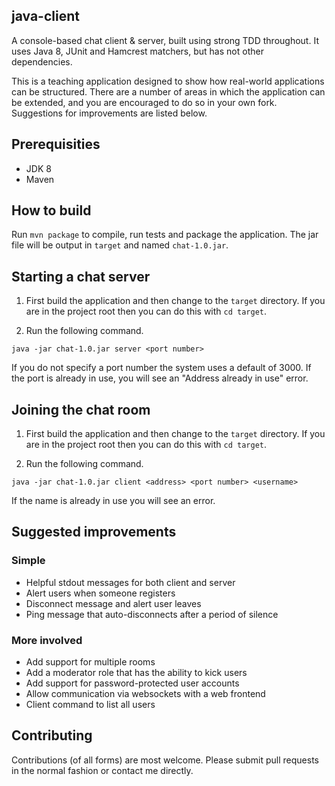 ## java-client

A console-based chat client & server, built using strong TDD throughout. It uses Java 8, JUnit and Hamcrest matchers, but has not other dependencies.

This is a teaching application designed to show how real-world applications can be structured. There are a number of areas in which the application can be extended, and you are encouraged to do so in your own fork. Suggestions for improvements are listed below.


## Prerequisities

* JDK 8
* Maven

## How to build


Run `mvn package` to compile, run tests and package the application.
The jar file will be output in `target` and named `chat-1.0.jar`.


## Starting a chat server

1. First build the application and then change to the `target` directory. If you are in the project root then you can do this with `cd target`.

2. Run the following command.

```
java -jar chat-1.0.jar server <port number>
```

If you do not specify a port number the system uses a default of 3000. If the port is already in use, you will see an "Address already in use" error.

## Joining the chat room

1. First build the application and then change to the `target` directory. If you are in the project root then you can do this with `cd target`.

2. Run the following command.

```
java -jar chat-1.0.jar client <address> <port number> <username>
```
If the name is already in use you will see an error.

## Suggested improvements

### Simple

* Helpful stdout messages for both client and server
* Alert users when someone registers
* Disconnect message and alert user leaves
* Ping message that auto-disconnects after a period of silence

### More involved

* Add support for multiple rooms
* Add a moderator role that has the ability to kick users
* Add support for password-protected user accounts
* Allow communication via websockets with a web frontend
* Client command to list all users

## Contributing

Contributions (of all forms) are most welcome. Please submit pull requests in the normal fashion or contact me directly.


